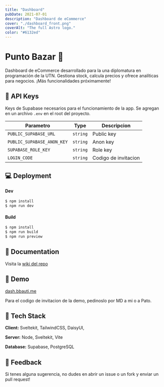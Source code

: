 ```yaml
---
title: "Dashboard"
pubDate: 2021-07-01
description: "Dashboard de eCommerce"
cover: "./dashboard_front.png"
coverAlt: "The full Astro logo."
color: "#6132ed"
---
```


# Punto Bazar 🛒

Dashboard de eCommerce desarrollado para la una diplomatura en programación de la UTN. Gestiona stock, calcula precios y ofrece analíticas para negocios. ¡Más funcionalidades próximamente!

## 🔑 API Keys

Keys de Supabase necesarios para el funcionamiento de la app. Se agregan en un archivo `.env` en el root del proyecto.



| Parametro                  | Type     | Descripcion             |
|----------------------------|----------|-------------------------|
| `PUBLIC_SUPABASE_URL`      | `string` | Public key              |
| `PUBLIC_SUPABASE_ANON_KEY` | `string` | Anon key                |
| `SUPABASE_ROLE_KEY`        | `string` | Role key                |
| `LOGIN_CODE`               | `string` | Codigo de invitacion    |


## 💻 Deployment

#### Dev

```bash
$ npm install
$ npm run dev
```

#### Build

```bash
$ npm install
$ npm run build
$ npm run preview
```


## 📃 Documentation

Visita la [wiki del repo](https://github.com/bbauti/dashboard/wiki)


## 🧪 Demo

[dash.bbauti.me](https://dash.bbauti.me)

Para el codigo de invitacion de la demo, pedinoslo por MD a mi o a Pato.

## 🔧 Tech Stack

**Client:** Sveltekit, TailwindCSS, DaisyUI, 

**Server:** Node, Sveltekit, Vite

**Database:** Supabase, PostgreSQL


## 📝 Feedback

Si tenes alguna sugerencia, no dudes en abrir un issue o un fork y enviar un pull request!